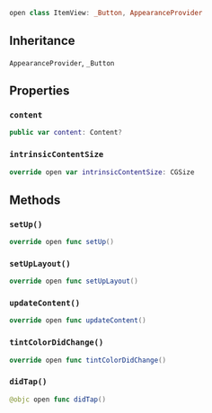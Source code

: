 
``` swift
open class ItemView: _Button, AppearanceProvider 
```

## Inheritance

`AppearanceProvider`, `_Button`

## Properties

### `content`

``` swift
public var content: Content? 
```

### `intrinsicContentSize`

``` swift
override open var intrinsicContentSize: CGSize 
```

## Methods

### `setUp()`

``` swift
override open func setUp() 
```

### `setUpLayout()`

``` swift
override open func setUpLayout() 
```

### `updateContent()`

``` swift
override open func updateContent() 
```

### `tintColorDidChange()`

``` swift
override open func tintColorDidChange() 
```

### `didTap()`

``` swift
@objc open func didTap() 
```

